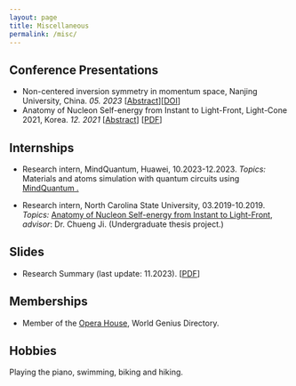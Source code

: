 ```yaml
---
layout: page
title: Miscellaneous
permalink: /misc/
---
```

## Conference Presentations
- Non-centered inversion symmetry in momentum space, Nanjing University, China. *05. 2023* [[Abstract](/ResearchHighlights/#noncenter)][[DOI](https://dx.doi.org/10.12351/ks.2310.1276)]
- Anatomy of Nucleon Self-energy from Instant to Light-Front, Light-Cone 2021, Korea. *12. 2021* [[Abstract](https://indico.cern.ch/event/938795/contributions/4605279/)]
[[PDF](https://indico.cern.ch/event/938795/contributions/4605279/attachments/2357412/4023279/BinbinLiu_talk_LC2021.pdf)]

## Internships
- Research intern, MindQuantum, Huawei, 10.2023-12.2023. *Topics:* Materials and atoms simulation with quantum circuits using [MindQuantum .](https://gitee.com/mindspore/mindquantum)

- Research intern, North Carolina State University, 03.2019-10.2019. *Topics:* [Anatomy of Nucleon Self-energy from Instant to Light-Front](https://crjiresearchgroup.wordpress.ncsu.edu/group-meetings/archives-liu-binbin/), *advisor*: Dr. Chueng Ji. (Undergraduate thesis project.)

## Slides
- Research Summary (last update: 11.2023). [[PDF](/assets/presentations/Research_proj.pdf)] <br />

## Memberships
- Member of the [Opera House](https://www.iqsociety.org/win/societies/opera-house/), World Genius Directory. <br />

## Hobbies
Playing the piano, swimming, biking and hiking. <br />
